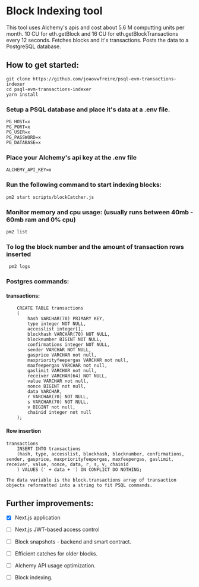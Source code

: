 # Block Indexing tool
This tool uses Alchemy's apis and cost about 5.6 M computting units per month. 10 CU for eth.getBlock and 16 CU for eth.getBlockTransactions every 12 seconds.
Fetches blocks and it's transactions. Posts the data to a PostgreSQL database. 


## How to get started:

          
    git clone https://github.com/joaovwfreire/psql-evm-transactions-indexer
    cd psql-evm-transactions-indexer
    yarn install
    
### Setup a PSQL database and place it's data at a .env file.

    PG_HOST=x
    PG_PORT=x
    PG_USER=x
    PG_PASSWORD=x
    PG_DATABASE=x    
        
### Place your Alchemy's api key at the .env file

    ALCHEMY_API_KEY=x  

### Run the following command to start indexing blocks:

    pm2 start scripts/blockCatcher.js

### Monitor memory and cpu usage: (usually runs between 40mb - 60mb ram and 0% cpu)

    pm2 list

### To log the block number and the amount of transaction rows inserted

     pm2 logs 
       
    


### Postgres commands:

  #### transactions: 
        
        CREATE TABLE transactions
        (
            hash VARCHAR(70) PRIMARY KEY,
            type integer NOT NULL,
            accesslist integer[],
            blockhash VARCHAR(70) NOT NULL,
            blocknumber BIGINT NOT NULL,
            confirmations integer NOT NULL,
            sender VARCHAR NOT NULL,
            gasprice VARCHAR not null,
            maxpriorityfeepergas VARCHAR not null,
            maxfeepergas VARCHAR not null,
            gaslimit VARCHAR not null,
            receiver VARCHAR(64) NOT NULL,
            value VARCHAR not null,
            nonce BIGINT not null,
            data VARCHAR,
            r VARCHAR(70) NOT NULL,
            s VARCHAR(70) NOT NULL,
            v BIGINT not null,
            chainid integer not null
        );

#### Row insertion

    transactions
        INSERT INTO transactions
        (hash, type, accesslist, blockhash, blocknumber, confirmations, sender, gasprice, maxpriorityfeepergas, maxfeepergas, gaslimit, receiver, value, nonce, data, r, s, v, chainid
        ) VALUES (' + data + ') ON CONFLICT DO NOTHING;

    The data variable is the block.transactions array of transaction objects reformatted into a string to fit PSQL commands. 


## Further improvements:
- [x] Next.js application
- [ ] Next.js JWT-based access control
- [ ] Block snapshots - backend and smart contract.
- [ ] Efficient catches for older blocks.
- [ ] Alchemy API usage optimization.
- [ ] Block indexing.


